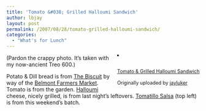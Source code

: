 ```yaml
---
title: 'Tomato &#038; Grilled Halloumi Sandwich'
author: lbjay
layout: post
permalink: /2007/08/28/tomato-grilled-halloumi-sandwich/
categories:
  - "What's for Lunch"
---
```

<abbr class="unapi-id" title=""><!-- &nbsp; --></abbr> 

<div style="float: right; margin-left: 10px; margin-bottom: 10px;">
  <a href="http://www.flickr.com/photos/37849137@N00/1259475026/" title="{sandwich} Tomato & Grilled Halloumi Sandwich"><img src="http://farm2.static.flickr.com/1338/1259475026_11633131a1_m.jpg" alt="" style="border: solid 2px #000000;" /></a><br /> <br /> <span style="font-size: 0.9em; margin-top: 0px;"><br /> <a href="http://www.flickr.com/photos/37849137@N00/1259475026/">Tomato & Grilled Halloumi Sandwich</a><br /> <br /> Originally uploaded by <a href="http://www.flickr.com/people/37849137@N00/">jayluker</a><br /> </span>
</div>

(Pardon the crappy photo. It&#8217;s taken with my now-ancient Treo 600.)

Potato &#038; Dill bread is from [The Biscuit][1] by way of the [Belmont Farmers Market][2]. Tomato is from the garden. <a href='http://en.wikipedia.org/wiki/Halloumi' target='_blank'>Halloumi</a> cheese, nicely grilled, is from last night&#8217;s leftovers. [Tomatillo Salsa][3] (top left) is from this weekend&#8217;s batch.  
<br clear="all" />

 [1]: http://02138.com/02138blog/?p=11
 [2]: http://www.belmontfarmersmarket.org/
 [3]: http://blog.reallywow.com/2007/08/27/tomatillo-salsa-me/